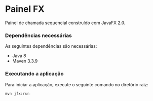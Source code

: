 # Painel FX #

Painel de chamada sequencial construído com JavaFX 2.0.

### Dependências necessárias ###

As seguintes dependências são necessárias: 

 - Java 8
 - Maven 3.3.9

### Executando a aplicação ###

Para iniciar a aplicação, execute o seguinte comando no diretório raiz:

    mvn jfx:run
